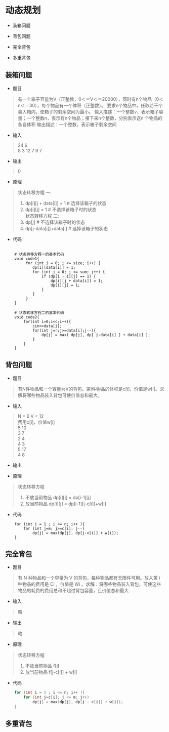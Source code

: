 
# 动态规划

* 装箱问题

* 背包问题

* 完全背包

* 多重背包


## 装箱问题

* 题目
> 有一个箱子容量为V（正整数，0＜＝V＜＝20000），同时有n个物品（0＜n＜＝30），每个物品有一个体积（正整数）。
  要求n个物品中，任取若干个装入箱内，使箱子的剩余空间为最小。
  输入描述：一个整数v，表示箱子容量；一个整数n，表示有n个物品；接下来n个整数，分别表示这n 个物品的各自体积
  输出描述：一个整数，表示箱子剩余空间

* 输入
> 24 6  
> 8 3 12 7 9 7

* 输出
> 0

* 原理
> 状态转移方程 一:  
> 1. dp[i][j + data[i]] = 1            # 选择该箱子的状态  
> 2. dp[i][j] = 1                      # 不选择该箱子时的状态  
> 状态转移方程 二:  
> 1. dp[j]                             # 不选择该箱子时的状态  
> 2. dp[j-data[i]]+data[i]             # 选择该箱子的状态  

* 代码
```$xslt

    # 状态转移方程一的基本代码
    void code1{
         for (int i = 0; i <= size; i++) {
            dp[i][data[i]] = 1;
            for (int j = 0; j <= sum; j++) {
                if (dp[i - 1][j] == 1) {
                    dp[i][j + data[i]] = 1;
                    dp[i][j] = 1;
                }
            }
         }
    }

    # 状态转移方程二的基本代码
    void code2{
        for(int i=0;i<c;i++){
            cin>>data[i];
            for(int j=r;j>=data[i];j--){
                dp[j] = max( dp[j], dp[ j-data[i] ] + data[i] );
            }
        }	
    }

```

## 背包问题

* 题目

>有N件物品和一个容量为V的背包。第i件物品的体积是c[i]，价值是w[i]。求解将哪些物品装入背包可使价值总和最大。

* 输入
> N = 6  V = 12  
  费用c[i]，价值w[i]  
  5           10  
  3           7  
  2           4  
  4           3  
  5           17  
  4           8  

* 输出
> 
>
>

* 原理
> 状态转移方程  
> 1. 不放当前物品  dp[i][j] = dp[i-1][j]  
> 2. 放当前物品    dp[i][j] = dp[i-1][j-c[i]]+w[i]    
 

* 代码

```$xslt
    for (int i = 1 ; i <= n; i++ ){
        for (int j=m; j>=c[i]; j--)
            dp[j] = max(dp[j], dp[j-v[i]] + w[i]);
    }

```

## 完全背包

* 题目

> 有 N 种物品和一个容量为 V 的背包，每种物品都有无限件可用。放入第 i 种物品的费用是 Ci ，价值是 Wi 。求解：将哪些物品装入背包，可使这些物品的耗费的费用总和不超过背包容量，且价值总和最大

* 输入

> 略

* 输出

> 略


* 原理

> 状态转移方程
> 1. 不放当前物品 f[j]
> 2. 放当前物品 f[j-c[i]] + w[i]


* 代码
```c++
    for (int i = 1 ; i <= n; i++ ){
        for (int j=c[i]; j <= m; j++)
            dp[j] = max(dp[j], dp[j - c[i]] + w[i]);
    }
```


## 多重背包




